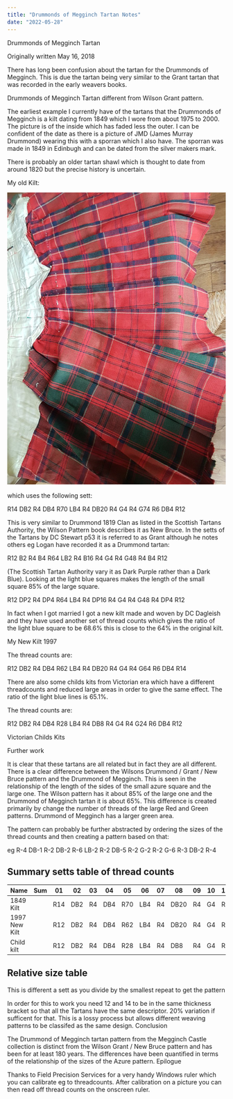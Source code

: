 ```yaml
---
title: "Drummonds of Megginch Tartan Notes"
date: "2022-05-28"
---
```


Drummonds of Megginch Tartan

Originally written May 16, 2018

There has long been confusion about the tartan for the Drummonds of Megginch. This is due the tartan being very similar to the Grant tartan that was recorded in the early weavers books.

Drummonds of Megginch Tartan different from Wilson Grant pattern.

The earliest example I currently have of the tartans that the Drummonds of Megginch is a kilt dating from 1849 which I wore from about 1975 to 2000. The picture is of the inside which has faded less the outer. I can be confident of the date as there is a picture of JMD (James Murray Drummond) wearing this with a sporran which I also have. The sporran was made in 1849 in Edinbugh and can be dated from the silver makers mark.

There is probably an older tartan shawl which is thought to date from around 1820 but the precise history is uncertain.

My old Kilt:

![My Old Kilt](myOldKilt.jpg "My Old Kilt")

which uses the following sett:

R14 DB2 R4 DB4 R70 LB4 R4 DB20 R4 G4 R4 G74 R6 DB4 R12

This is very similar to Drummond 1819 Clan as listed in the Scottish Tartans Authority, the Wilson Pattern book describes it as New Bruce. In the setts of the Tartans by DC Stewart p53 it is referred to as Grant although he notes others eg Logan have recorded it as a Drummond tartan:

R12 B2 R4 B4 R64 LB2 R4 B16 R4 G4 R4 G48 R4 B4 R12

(The Scottish Tartan Authority vary it as Dark Purple rather than a Dark Blue). Looking at the light blue squares makes the length of the small square 85% of the large square.

R12 DP2 R4 DP4 R64 LB4 R4 DP16 R4 G4 R4 G48 R4 DP4 R12

In fact when I got married I got a new kilt made and woven by DC Dagleish and they have used another set of thread counts which gives the ratio of the light blue square to be 68.6% this is close to the 64% in the original kilt.

My New Kilt 1997

The thread counts are:

R12 DB2 R4 DB4 R62 LB4 R4 DB20 R4 G4 R4 G64 R6 DB4 R14

There are also some childs kits from Victorian era which have a different threadcounts and reduced large areas in order to give the same effect. The ratio of the light blue lines is 65.1%.

The thread counts are:

R12 DB2 R4 DB4 R28 LB4 R4 DB8 R4 G4 R4 G24 R6 DB4 R12

Victorian Childs Kits

Further work

It is clear that these tartans are all related but in fact they are all different. There is a clear difference between the Wilsons Drummond / Grant / New Bruce pattern and the Drummond of Megginch. This is seen in the relationship of the length of the sides of the small azure square and the large one. The Wilson pattern has it about 85% of the large one and the Drummond of Megginch tartan it is about 65%. This difference is created primarily by change the number of threads of the large Red and Green patterns. Drummond of Megginch has a larger green area.

The pattern can probably be further abstracted by ordering the sizes of the thread counts and then creating a pattern based on that:

eg R-4 DB-1 R-2 DB-2 R-6 LB-2 R-2 DB-5 R-2 G-2 R-2 G-6 R-3 DB-2 R-4

## Summary setts table of thread counts

| Name          | Sum | 01  | 02  | 03  | 04  | 05  | 06  | 07  | 08   | 09  | 10  | 11  | 12  | 13  | 14  | 15  |
| ------------- | --- | --- | --- | --- | --- | --- | --- | --- | ---- | --- | --- | --- | --- | --- | --- | --- |
| 1849 Kilt     |     | R14 | DB2 | R4  | DB4 | R70 | LB4 | R4  | DB20 | R4  | G4  | R4  | G74 | R6  | DB4 | R12 |
| 1997 New Kilt |     | R12 | DB2 | R4  | DB4 | R62 | LB4 | R4  | DB20 | R4  | G4  | R4  | G64 | R6  | DB4 | R14 |
| Child kilt    |     | R12 | DB2 | R4  | DB4 | R28 | LB4 | R4  | DB8  | R4  | G4  | R4  | G24 | R6  | DB4 | R12 |

## Relative size table

This is different a sett as you divide by the smallest repeat to get the pattern

In order for this to work you need 12 and 14 to be in the same thickness bracket so that all the Tartans have the same descriptor. 20% variation if sufficent for that. This is a lossy process but allows different weaving patterns to be classifed as the same design.
Conclusion

The Drummond of Megginch tartan pattern from the Megginch Castle collection is distinct from the Wilson Grant / New Bruce pattern and has been for at least 180 years. The differences have been quantified in terms of the relationship of the sizes of the Azure pattern.
Epilogue

Thanks to Field Precision Services for a very handy Windows ruler which you can calibrate eg to threadcounts. After calibration on a picture you can then read off thread counts on the onscreen ruler.
